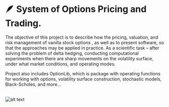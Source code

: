# :feather: System of Options Pricing and Trading.

The objective of this project is to describe how the pricing, valuation, and risk management of vanilla stock options , as well as to present software, so that the approaches may be applied in practice. As a scientific task – after solving the problem of delta hedging, conducting computational experiments when there are sharp movements on the volatility surface, under what market conditions, and operating modes.

Project also includes OptionLib, which is package with operating functions for working with options, volatility surface construction, stochastic models, Black-Scholes, and more...







\
![alt text](https://cdn.phenompeople.com/CareerConnectResources/prod/IMC1GLOBAL/images/Untitleddesign57-1632396334098.png)




